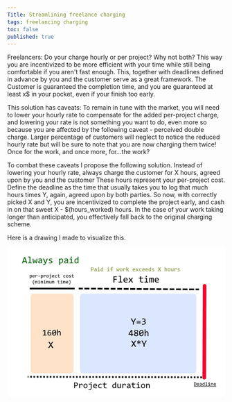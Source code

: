 ```yaml
---
Title: Streamlining freelance charging
tags: freelancing charging 
toc: false
published: true
---
```


Freelancers: Do your charge hourly or per project? Why not both? This way you are incentivized to be more efficient with your time while still being comfortable if you aren't fast enough. This, together with deadlines defined in advance by you and the customer serve as a great framework. The Customer is guaranteed the completion time, and you are guaranteed at least x$ in your pocket, even if your finish too early.

This solution has caveats: To remain in tune with the market, you will need to lower your hourly rate to compensate for the added per-project charge, and lowering your rate is not something you want to do, even more so because you are affected by the following caveat - perceived double charge. Larger percentage of customers will neglect to notice the reduced hourly rate but will be sure to note that you are now charging them twice! Once for the work, and once more, for...the work?

To combat these caveats I propose the following solution. Instead of lowering your hourly rate, always charge the customer for X hours, agreed upon by you and the customer These hours represent your per-project cost. Define the deadline as the time that usually takes you to log that much hours times Y, again, agreed upon by both parties. So now, with correctly picked X and Y, you are incentivized to complete the project early, and cash in on that sweet X - $(hours_worked) hours. In the case of your work taking longer than anticipated, you effectively fall back to the original charging scheme.

Here is a drawing I made to visualize this.

![freelancer_scheme_1](/assets/images/freelancer_scheme_1.jpg)



